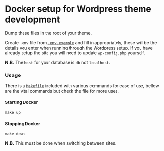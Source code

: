 # Docker setup for Wordpress theme development

Dump these files in the root of your theme.

Create `.env` file from [`.env.example`](.env.example) and fill in appropriately, these will be the details you enter when running through the Wordpress setup. If you have already setup the site you will need to update `wp-config.php` yourself.

**N.B.** The `host` for your database is `db` not `localhost`.

### Usage

There is a [`Makefile`](Makefile) included with various commands for ease of use, bellow are the vital commands but check the file for more uses.

#### Starting Docker

`make up`

#### Stopping Docker

`make down`

**N.B.** This must be done when switching between sites.
